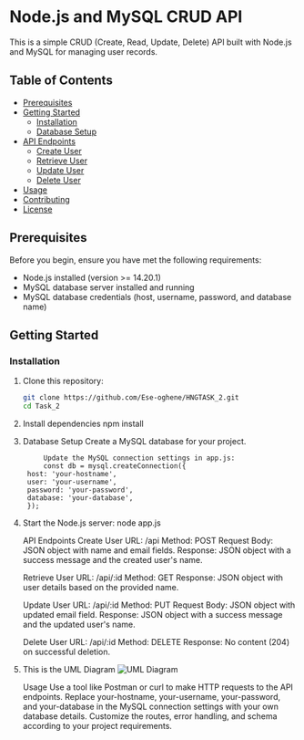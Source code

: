 # Node.js and MySQL CRUD API

This is a simple CRUD (Create, Read, Update, Delete) API built with Node.js and MySQL for managing user records.

## Table of Contents

- [Prerequisites](#prerequisites)
- [Getting Started](#getting-started)
  - [Installation](#installation)
  - [Database Setup](#database-setup)
- [API Endpoints](#api-endpoints)
  - [Create User](#create-user)
  - [Retrieve User](#retrieve-user)
  - [Update User](#update-user)
  - [Delete User](#delete-user)
- [Usage](#usage)
- [Contributing](#contributing)
- [License](#license)

## Prerequisites

Before you begin, ensure you have met the following requirements:

- Node.js installed (version >= 14.20.1)
- MySQL database server installed and running
- MySQL database credentials (host, username, password, and database name)

## Getting Started

### Installation

1. Clone this repository:

   ```bash
   git clone https://github.com/Ese-oghene/HNGTASK_2.git
   cd Task_2

2. Install dependencies 
    npm install
3. Database Setup
    Create a MySQL database for your project.

            Update the MySQL connection settings in app.js:
            const db = mysql.createConnection({
        host: 'your-hostname',
        user: 'your-username',
        password: 'your-password',
        database: 'your-database',
        });
4. Start the Node.js server:
    node app.js

    API Endpoints
    Create User
    URL: /api
    Method: POST
    Request Body: JSON object with name and email fields.
    Response: JSON object with a success message and the created user's name.

    Retrieve User
    URL: /api/:id
    Method: GET
    Response: JSON object with user details based on the provided name.


    Update User
    URL: /api/:id
    Method: PUT
    Request Body: JSON object with updated email field.
    Response: JSON object with a success message and the updated user's name.

    Delete User
    URL: /api/:id
    Method: DELETE
    Response: No content (204) on successful deletion.

5. This is the UML Diagram
   <img src="image/HNG2A (1).png" alt="UML Diagram">

    Usage
    Use a tool like Postman or curl to make HTTP requests to the API endpoints.
    Replace your-hostname, your-username, your-password, and your-database in the MySQL connection settings with your own database details.
    Customize the routes, error handling, and schema according to your project requirements.










